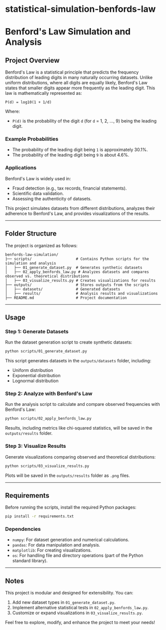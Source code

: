 # statistical-simulation-benfords-law

# Benford's Law Simulation and Analysis

## Project Overview
Benford's Law is a statistical principle that predicts the frequency distribution of leading digits in many naturally occurring datasets. Unlike uniform distributions, where all digits are equally likely, Benford's Law states that smaller digits appear more frequently as the leading digit. This law is mathematically represented as:

```
P(d) = log10(1 + 1/d)
```

Where:
- `P(d)` is the probability of the digit `d` (for `d` = 1, 2, ..., 9) being the leading digit.

### Example Probabilities
- The probability of the leading digit being `1` is approximately 30.1%.
- The probability of the leading digit being `9` is about 4.6%.

### Applications
Benford's Law is widely used in:
- Fraud detection (e.g., tax records, financial statements).
- Scientific data validation.
- Assessing the authenticity of datasets.

This project simulates datasets from different distributions, analyzes their adherence to Benford's Law, and provides visualizations of the results.

---

## Folder Structure
The project is organized as follows:

```
benfords-law-simulation/
├── scripts/                    # Contains Python scripts for the simulation and analysis
│   ├── 01_generate_dataset.py  # Generates synthetic datasets
│   ├── 02_apply_benfords_law.py # Analyzes datasets and compares observed vs. theoretical distributions
│   ├── 03_visualize_results.py # Creates visualizations for results
├── outputs/                    # Stores outputs from the scripts
│   ├── datasets/               # Generated datasets
│   ├── results/                # Analysis results and visualizations
├── README.md                   # Project documentation
```

---

## Usage

### Step 1: Generate Datasets
Run the dataset generation script to create synthetic datasets:
```bash
python scripts/01_generate_dataset.py
```
This script generates datasets in the `outputs/datasets` folder, including:
- Uniform distribution
- Exponential distribution
- Lognormal distribution

### Step 2: Analyze with Benford's Law
Run the analysis script to calculate and compare observed frequencies with Benford's Law:
```bash
python scripts/02_apply_benfords_law.py
```
Results, including metrics like chi-squared statistics, will be saved in the `outputs/results` folder.

### Step 3: Visualize Results
Generate visualizations comparing observed and theoretical distributions:
```bash
python scripts/03_visualize_results.py
```
Plots will be saved in the `outputs/results` folder as `.png` files.

---

## Requirements

Before running the scripts, install the required Python packages:
```bash
pip install -r requirements.txt
```

### Dependencies
- `numpy`: For dataset generation and numerical calculations.
- `pandas`: For data manipulation and analysis.
- `matplotlib`: For creating visualizations.
- `os`: For handling file and directory operations (part of the Python standard library).

---

## Notes
This project is modular and designed for extensibility. You can:
1. Add new dataset types in `01_generate_dataset.py`.
2. Implement alternative statistical tests in `02_apply_benfords_law.py`.
3. Customize or expand visualizations in `03_visualize_results.py`.

Feel free to explore, modify, and enhance the project to meet your needs!